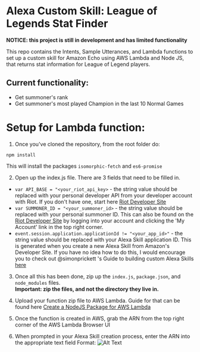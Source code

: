 # Alexa Custom Skill: League of Legends Stat Finder

**NOTICE: this project is still in development and has limited functionality**

This repo contains the Intents, Sample Utterances, and Lambda functions to set up a custom skill for Amazon Echo using 
AWS Lambda and Node JS, that returns stat information for League of Legend players.

## Current functionality:
- Get summoner's rank
- Get summoner's most played Champion in the last 10 Normal Games

# Setup for Lambda function:

1. Once you've cloned the repository, from the root folder do:

 ```
 npm install
 ```

 This will install the packages `isomorphic-fetch` and `es6-promise`

2. Open up the index.js file. There are 3 fields that need to be filled in.
 * `var API_BASE = "<your_riot_api_key>` - the string value should be replaced with your personal 
 developer API from your developer account with Riot.
 If you don't have one, start here [Riot Developer Site](https://developer.riotgames.com/)
 * `var SUMMONER_ID = "<your_summoner_id>` - the string value should be replaced with your personal summoner ID.
 This can also be found on the [Riot Developer Site](https://developer.riotgames.com/) by logging into your account
 and clicking the 'My Account' link in the top right corner.
 * `event.session.application.applicationId != "<your_app_id>"` - the string value should be replaced with your Alexa Skill
 application ID. This is generated when you create a new Alexa Skill from Amazon's Developer Site. If you have no idea how
 to do this, I would encourage you to check out @simonprickett 's Guide to building custom Alexa Skills [here]()
 
3. Once all this has been done, zip up the `index.js`, `package.json`, and `node_modules` files. <br>
**Important: zip the files, and not the directory they live in.**

4. Upload your function zip file to AWS Lambda. Guide for that can be found here 
[Create a NodeJS Package for AWS Lambda](http://docs.aws.amazon.com/lambda/latest/dg/nodejs-create-deployment-pkg.html)

5. Once the function is created in AWS, grab the ARN from the top right corner of the AWS Lambda Browser UI

6. When prompted in your Alexa Skill creation process, enter the ARN into the appropriate text field
 Format: ![Alt Text](http://imgur.com/eivCsLD)
